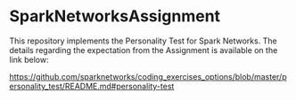 # SparkNetworksAssignment

  This repository implements the Personality Test for Spark Networks. The details regarding the expectation from the Assignment is available on the link below:

  https://github.com/sparknetworks/coding_exercises_options/blob/master/personality_test/README.md#personality-test

